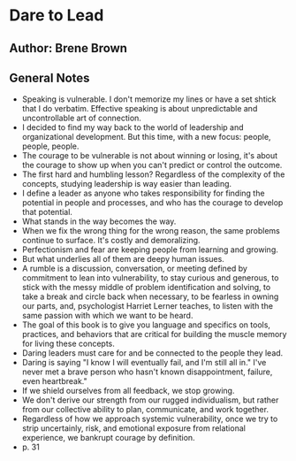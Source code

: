 # Dare to Lead
## Author: Brene Brown

## General Notes
- Speaking is vulnerable. I don't memorize my lines or have a set shtick that I do verbatim. Effective speaking is about unpredictable and uncontrollable art of connection.
- I decided to find my way back to the world of leadership and organizational development. But this time, with a new focus: people, people, people.
- The courage to be vulnerable is not about winning or losing, it's about the courage to show up when you can't predict or control the outcome.
- The first hard and humbling lesson? Regardless of the complexity of the concepts, studying leadership is way easier than leading.
- I define a leader as anyone who takes responsibility for finding the potential in people and processes, and who has the courage to develop that potential.
- What stands in the way becomes the way.
- When we fix the wrong thing for the wrong reason, the same problems continue to surface. It's costly and demoralizing.
- Perfectionism and fear are keeping people from learning and growing.
- But what underlies all of them are deepy human issues.
- A rumble is a discussion, conversation, or meeting defined by commitment to lean into vulnerability, to stay curious and generous, to stick with the messy middle of problem identification and solving, to take a break and circle back when necessary, to be fearless in owning our parts, and, psychologist Harriet Lerner teaches, to listen with the same passion with which we want to be heard.
- The goal of this book is to give you language and specifics on tools, practices, and behaviors that are critical for building the muscle memory for living these concepts.
- Daring leaders must care for and be connected to the people they lead.
- Daring is saying "I know I will eventually fail, and I'm still all in." I've never met a brave person who hasn't known disappointment, failure, even heartbreak."
- If we shield ourselves from all feedback, we stop growing.
- We don't derive our strength from our rugged individualism, but rather from our collective ability to plan, communicate, and work together.
- Regardless of how we approach systemic vulnerability, once we try to strip uncertainly, risk, and emotional exposure from relational experience, we bankrupt courage by definition.
- p. 31